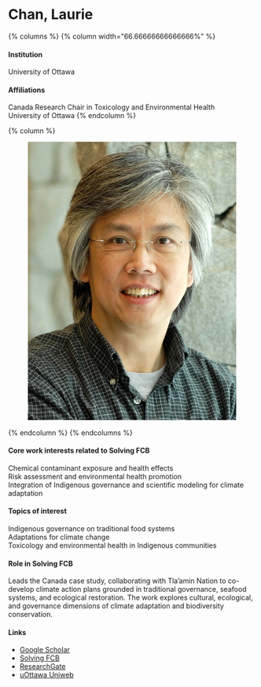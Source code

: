 # Chan, Laurie

{% columns %}
{% column width="66.66666666666666%" %}
#### Institution

University of Ottawa

#### Affiliations

Canada Research Chair in Toxicology and Environmental Health\
University of Ottawa
{% endcolumn %}

{% column %}
<figure><img src="https://raw.githubusercontent.com/Solving-FCB/docs/refs/heads/main/.img/chan-l.webp" alt=""></figure>
{% endcolumn %}
{% endcolumns %}

#### Core work interests related to Solving FCB

Chemical contaminant exposure and health effects\
Risk assessment and environmental health promotion\
Integration of Indigenous governance and scientific modeling for climate adaptation

#### Topics of interest

Indigenous governance on traditional food systems\
Adaptations for climate change\
Toxicology and environmental health in Indigenous communities

#### Role in Solving FCB

Leads the Canada case study, collaborating with Tla’amin Nation to co-develop climate action plans grounded in traditional governance, seafood systems, and ecological restoration. The work explores cultural, ecological, and governance dimensions of climate adaptation and biodiversity conservation.

#### Links

* [Google Scholar](https://scholar.google.com/citations?user=wtWqL4oAAAAJ)
* [Solving FCB](https://solvingfcb.org/people/laurie-chan/)
* [ResearchGate](https://www.researchgate.net/profile/Hing-Man-Chan)
* [uOttawa Uniweb](https://uniweb.uottawa.ca/members/473)
